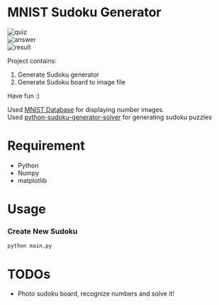 # MNIST Sudoku Generator 
![quiz](https://github.com/kairess/mnist_sudoku_generator/raw/master/result/quiz.png)  
![answer](https://github.com/kairess/mnist_sudoku_generator/raw/master/result/answer.png)  
![result](https://github.com/kairess/mnist_sudoku_generator/raw/master/result/result.jpg)  

Project contains:  
1. Generate Sudoku generator  
2. Generate Sudoku board to image file  
  
Have fun :)  
  
Used [MNIST Database](http://yann.lecun.com/exdb/mnist/) for displaying number images.  
Used [python-sudoku-generator-solver](https://github.com/JoeKarlsson/python-sudoku-generator-solver) for generating sudoku puzzles  
  

# Requirement
- Python
- Numpy
- matplotlib

# Usage
### Create New Sudoku

```
python main.py
```

# TODOs
- Photo sudoku board, recognize numbers and solve it!
